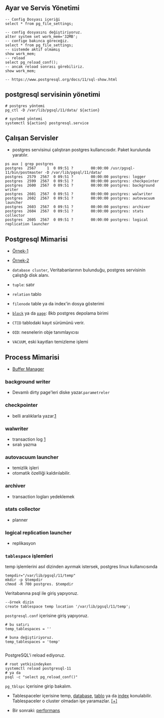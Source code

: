 ## Ayar ve Servis Yönetimi

```
-- Config Dosyası içeriği
select * from pg_file_settings;

-- config dosyasını değiştiriyoruz.
alter system set work_mem='32MB';
-- confige bakınca göreceğiz.
select * from pg_file_settings;
-- sistemde aktif olmamış
show work_mem;
-- reload
select pg_reload_conf();
-- ancak reload sonrası görebiliriz.
show work_mem;

-- https://www.postgresql.org/docs/11/sql-show.html
```

## postgresql servisinin yönetimi
```
# postgres yöntemi
pg_ctl -D /var/lib/pgsql/11/data/ ${action}

# systemd yöntemi
systemctl ${action} postgresql.service

```
## Çalışan Servisler
* postgres servisinui çalıştıran postgres kullanıcısıdır. Paket kurulunda yaratılır.

```
ps aux | grep postgres
postgres  2567     1  0 09:51 ?        00:00:00 /usr/pgsql-11/bin/postmaster -D /var/lib/pgsql/11/data/
postgres  2579  2567  0 09:51 ?        00:00:00 postgres: logger
postgres  2599  2567  0 09:51 ?        00:00:00 postgres: checkpointer
postgres  2600  2567  0 09:51 ?        00:00:00 postgres: background writer
postgres  2601  2567  0 09:51 ?        00:00:00 postgres: walwriter
postgres  2602  2567  0 09:51 ?        00:00:00 postgres: autovacuum launcher
postgres  2603  2567  0 09:51 ?        00:00:00 postgres: archiver
postgres  2604  2567  0 09:51 ?        00:00:00 postgres: stats collector
postgres  2605  2567  0 09:51 ?        00:00:00 postgres: logical replication launcher
```

## Postgresql Mimarisi
* [Örnek-1](http://rachbelaid.com/introduction-to-postgres-physical-storage/)
* [Örnek-2](http://www.interdb.jp/pg/)

* `database cluster`, Veritabanlarının bulunduğu, postgres servisinin çalıştığı disk alanı.
* `tuple`: satır
* `relation` tablo
* `filenode` table ya da index'in dosya gösterimi
* [`block`](http://www.interdb.jp/pg/pgsql01.html#_1.3.) ya da [`page`](http://www.interdb.jp/pg/img/fig-1-04.png): 8kb postgres depolama birimi
* `CTID` tablodaki kayıt sürümünü verir.

* `OID`: nesnelerin obje tanımlayıcısı
* `VACUUM`, eski kayıtları temizleme işlemi

## Process Mimarisi
* [Buffer Manager](http://www.interdb.jp/pg/img/fig-8-02.png)

### background writer
* Devamlı dirty page'leri diske yazar.`parametreler`

### checkpointer
* belli aralıklarla yazar.[1](http://www.interdb.jp/pg/pgsql09.html#_9.7.)

### walwriter
* transaction log [1](http://www.interdb.jp/pg/pgsql09.html#_9.9.)
* sıralı yazma

### autovacuum launcher
* temizlik işleri
* otomatik özelliği kaldırılabilir.
### archiver
* transaction logları yedeklemek

### stats collector
* planner
### logical replication launcher
* replikasyon

### `tablespace` işlemleri
temp işlemlerini asıl dizinden ayırmak istersek, postgres linux kullanıcısında

```
tempdir="/var/lib/pgsql/11/temp"
mkdir -p $tempdir
chmod -R 700 postgres. $tempdir
```

Veritabanına psql ile giriş yapıyoruz.

```
--örnek dizin
create tablespace temp location '/var/lib/pgsql/11/temp';
```

`postgresql.conf` içerisine giriş yapıyoruz.

```
# bu satırı
temp_tablespaces = ''

# buna değiştiriyoruz.
temp_tablespaces = 'temp'


```

PostgreSQL'i reload ediyoruz.
```
# root yetkisindeyken
systemctl reload postgresql-11
# ya da
psql -c "select pg_reload_conf()"

```
`pg_tblspc` içerisine girip bakalım.

* Tablespaceler içerisine
temp, [database](https://www.postgresql.org/docs/11/sql-createdatabase.html), [tablo](https://www.postgresql.org/docs/11/sql-createtable.html) ya da [index](https://www.postgresql.org/docs/11/sql-createindex.html) konulabilir. Tablespaceler o cluster olmadan işe yaramazlar. [[+]](https://www.postgresql.org/docs/11/sql-createtablespace.html)

* Bir sonraki:
[performans](performans.md)
